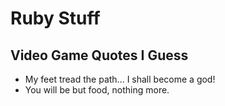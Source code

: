# Ruby Stuff

## Video Game Quotes I Guess
- My feet tread the path... I shall become a god!
- You will be but food, nothing more.
